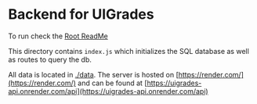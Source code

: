 # Backend for UIGrades

To run check the [Root ReadMe](../README.md)

This directory contains `index.js` which initializes the SQL database as well as routes to query the db.

All data is located in [./data](./data). The server is hosted on [https://render.com/](https://render.com/) and can be found at [https://uigrades-api.onrender.com/api](https://uigrades-api.onrender.com/api)
